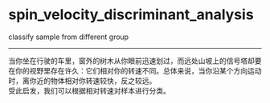 # spin_velocity_discriminant_analysis
classify sample from different group

***
当你坐在行驶的车里，窗外的树木从你眼前迅速划过，而远处山坡上的信号塔却要在你的视野里存在许久：它们相对你的转速不同。总体来说，当你沿某个方向运动时，离你近的物体相对你转速较快，反之较远。  
受此启发，我们可以根据相对转速对样本进行分类。
